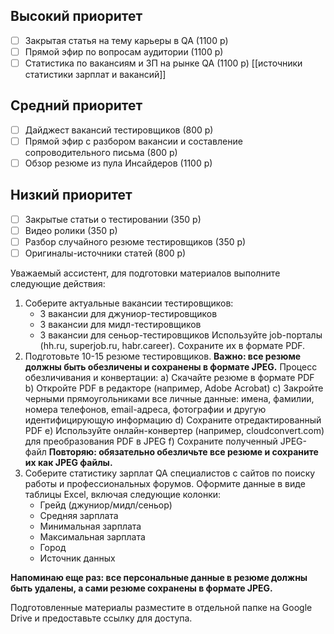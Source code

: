 ## Высокий приоритет

- [ ] Закрытая статья на тему карьеры в QA (1100 р)
- [ ] Прямой эфир по вопросам аудитории (1100 р)
- [ ] Статистика по вакансиям и ЗП на рынке QA (1100 р) [[источники статистики зарплат и вакансий]]

## Средний приоритет

- [ ] Дайджест вакансий тестировщиков (800 р)
- [ ] Прямой эфир с разбором вакансии и составление сопроводительного письма (800 р)
- [ ] Обзор резюме из пула Инсайдеров (1100 р)

## Низкий приоритет

- [ ] Закрытые статьи о тестировании (350 р)
- [ ] Видео ролики (350 р)
- [ ] Разбор случайного резюме тестировщиков (350 р)
- [ ] Оригиналы-источники статей (800 р)

Уважаемый ассистент, для подготовки материалов выполните следующие действия:

1. Соберите актуальные вакансии тестировщиков:
    - 3 вакансии для джуниор-тестировщиков
    - 3 вакансии для мидл-тестировщиков
    - 3 вакансии для сеньор-тестировщиков Используйте job-порталы (hh.ru, superjob.ru, habr.career). Сохраните их в формате PDF.
2. Подготовьте 10-15 резюме тестировщиков. **Важно: все резюме должны быть обезличены и сохранены в формате JPEG.** Процесс обезличивания и конвертации: a) Скачайте резюме в формате PDF b) Откройте PDF в редакторе (например, Adobe Acrobat) c) Закройте черными прямоугольниками все личные данные: имена, фамилии, номера телефонов, email-адреса, фотографии и другую идентифицирующую информацию d) Сохраните отредактированный PDF e) Используйте онлайн-конвертер (например, cloudconvert.com) для преобразования PDF в JPEG f) Сохраните полученный JPEG-файл **Повторяю: обязательно обезличьте все резюме и сохраните их как JPEG файлы.**
3. Соберите статистику зарплат QA специалистов с сайтов по поиску работы и профессиональных форумов. Оформите данные в виде таблицы Excel, включая следующие колонки:
    - Грейд (джуниор/мидл/сеньор)
    - Средняя зарплата
    - Минимальная зарплата
    - Максимальная зарплата
    - Город
    - Источник данных

**Напоминаю еще раз: все персональные данные в резюме должны быть удалены, а сами резюме сохранены в формате JPEG.**

Подготовленные материалы разместите в отдельной папке на Google Drive и предоставьте ссылку для доступа.